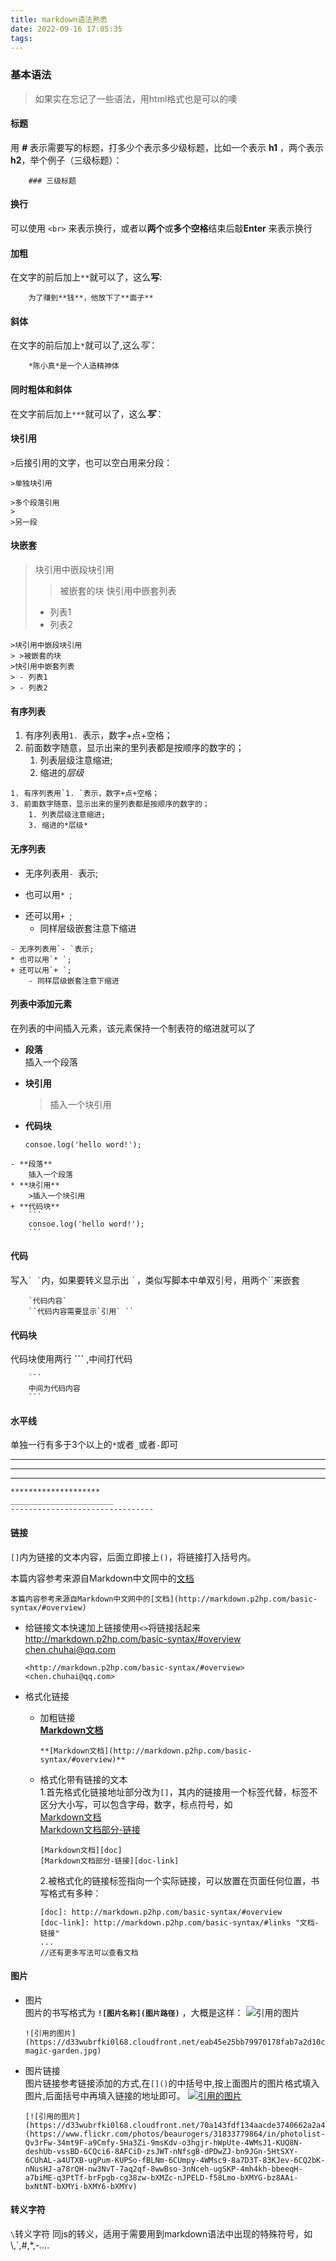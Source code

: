 ```yaml
---
title: markdown语法熟悉
date: 2022-09-16 17:05:35
tags:
---
```

### 基本语法

>如果实在忘记了一些语法，用html格式也是可以的噢

#### 标题
用 ***#*** 表示需要写的标题，打多少个表示多少级标题，比如一个表示 **h1** ，两个表示 **h2**，举个例子（三级标题）：  
```
    ### 三级标题
```

#### 换行
可以使用 `<br>` 来表示换行，或者以**两个**或**多个空格**结束后敲**Enter** 来表示换行

#### 加粗
在文字的前后加上`**`就可以了，这么**写**:
```
    为了赚到**钱**，他放下了**面子**
```
#### 斜体
在文字的前后加上`*`就可以了,这么*写*：
```
    *陈小真*是一个人造精神体
```
#### 同时粗体和斜体
在文字前后加上`***`就可以了，这么***写***：

#### 块引用
`>`后接引用的文字，也可以空白用来分段：
```
>单独块引用

>多个段落引用
>
>另一段
```

#### 块嵌套
>块引用中嵌段块引用
> >被嵌套的块
>快引用中嵌套列表  
> - 列表1
> - 列表2  

```
>块引用中嵌段块引用
> >被嵌套的块
>快引用中嵌套列表  
> - 列表1
> - 列表2  
```

#### 有序列表
1. 有序列表用`1. `表示，数字+点+空格；   
3. 前面数字随意，显示出来的里列表都是按顺序的数字的；  
    1. 列表层级注意缩进;     
    3. 缩进的*层级*

```
1. 有序列表用`1. `表示，数字+点+空格；   
3. 前面数字随意，显示出来的里列表都是按顺序的数字的；  
    1. 列表层级注意缩进;     
    3. 缩进的*层级* 
```

#### 无序列表
- 无序列表用`- `表示;
* 也可以用`* `;
+ 还可以用`+ `;
    - 同样层级嵌套注意下缩进  

```
- 无序列表用`- `表示;
* 也可以用`* `;
+ 还可以用`+ `;
    - 同样层级嵌套注意下缩进 
```
#### 列表中添加元素
在列表的中间插入元素，该元素保持一个制表符的缩进就可以了  
- **段落**  
    插入一个段落
* **块引用**  
    >插入一个块引用  
+ **代码块**  
    ```
    consoe.log('hello word!');
    ```
```
- **段落**  
    插入一个段落
* **块引用**  
    >插入一个块引用  
+ **代码块**  
    ```
    consoe.log('hello word!');
    ```
```
#### 代码  
写入`` ` ` ``内，如果要转义显示出 *`* ，类似写脚本中单双引号，用两个``来嵌套
```
    `代码内容`
    ``代码内容需要显示`引用` ``
``` 
#### 代码块
代码块使用两行 **```** ,中间打代码
```
    ```
    中间为代码内容
    ```
```
#### 水平线  
单独一行有多于3个以上的`*`或者`_`或者`-`即可
********************   
_______________________
--------------------------------

```
********************   
_______________________
--------------------------------
```

#### 链接  
`[]`内为链接的文本内容，后面立即接上`()`，将链接打入括号内。

本篇内容参考来源自Markdown中文网中的[文档](http://markdown.p2hp.com/basic-syntax/#overview)
```
本篇内容参考来源自Markdown中文网中的[文档](http://markdown.p2hp.com/basic-syntax/#overview)
```  

- 给链接文本快速加上链接使用`<>`将链接括起来  
    <http://markdown.p2hp.com/basic-syntax/#overview>  
    <chen.chuhai@qq.com>  
    ```
    <http://markdown.p2hp.com/basic-syntax/#overview>
    <chen.chuhai@qq.com>
    ```  
- 格式化链接  
    - 加粗链接  
    **[Markdown文档](http://markdown.p2hp.com/basic-syntax/#overview)**
        ```
        **[Markdown文档](http://markdown.p2hp.com/basic-syntax/#overview)** 
        ```  
    - 格式化带有链接的文本  
        1.首先格式化链接地址部分改为`[]`，其内的链接用一个标签代替，标签不区分大小写，可以包含字母，数字，标点符号，如  
        [Markdown文档][doc]  
        [Markdown文档部分-链接][doc-link] 
        ```   
        [Markdown文档][doc]  
        [Markdown文档部分-链接][doc-link]  
        ```
        2.被格式化的链接标签指向一个实际链接，可以放置在页面任何位置，书写格式有多种： 

        [doc]: http://markdown.p2hp.com/basic-syntax/#overview  
        [doc-link]: http://markdown.p2hp.com/basic-syntax/#links "文档-链接"  

        ``` 
        [doc]: http://markdown.p2hp.com/basic-syntax/#overview  
        [doc-link]: http://markdown.p2hp.com/basic-syntax/#links "文档-链接"  
        ...
        //还有更多写法可以查看文档

        ```  

#### 图片
- 图片  
    图片的书写格式为 **`![图片名称](图片路径)`** ，大概是这样：
    ![引用的图片](https://d33wubrfki0l68.cloudfront.net/eab45e25bb79970178fab7a2d10cba0209372a59/94d9e/assets/images/philly-magic-garden.jpg)  
    ```
    ![引用的图片](https://d33wubrfki0l68.cloudfront.net/eab45e25bb79970178fab7a2d10cba0209372a59/94d9e/assets/images/philly-magic-garden.jpg)  
    ```  
- 图片链接  
    图片链接参考链接添加的方式,在`[]()`的中括号中,按上面图片的图片格式填入图片,后面括号中再填入链接的地址即可。
    [![引用的图片](https://d33wubrfki0l68.cloudfront.net/70a143fdf134aacde3740662a2a47a2a1ee0d216/276c9/assets/images/shiprock.jpg)](https://www.flickr.com/photos/beaurogers/31833779864/in/photolist-Qv3rFw-34mt9F-a9Cmfy-5Ha3Zi-9msKdv-o3hgjr-hWpUte-4WMsJ1-KUQ8N-deshUb-vssBD-6CQci6-8AFCiD-zsJWT-nNfsgB-dPDwZJ-bn9JGn-5HtSXY-6CUhAL-a4UTXB-ugPum-KUPSo-fBLNm-6CUmpy-4WMsc9-8a7D3T-83KJev-6CQ2bK-nNusHJ-a78rQH-nw3NvT-7aq2qf-8wwBso-3nNceh-ugSKP-4mh4kh-bbeeqH-a7biME-q3PtTf-brFpgb-cg38zw-bXMZc-nJPELD-f58Lmo-bXMYG-bz8AAi-bxNtNT-bXMYi-bXMY6-bXMYv)  
    ```
    [![引用的图片](https://d33wubrfki0l68.cloudfront.net/70a143fdf134aacde3740662a2a47a2a1ee0d216/276c9/assets/images/shiprock.jpg)](https://www.flickr.com/photos/beaurogers/31833779864/in/photolist-Qv3rFw-34mt9F-a9Cmfy-5Ha3Zi-9msKdv-o3hgjr-hWpUte-4WMsJ1-KUQ8N-deshUb-vssBD-6CQci6-8AFCiD-zsJWT-nNfsgB-dPDwZJ-bn9JGn-5HtSXY-6CUhAL-a4UTXB-ugPum-KUPSo-fBLNm-6CUmpy-4WMsc9-8a7D3T-83KJev-6CQ2bK-nNusHJ-a78rQH-nw3NvT-7aq2qf-8wwBso-3nNceh-ugSKP-4mh4kh-bbeeqH-a7biME-q3PtTf-brFpgb-cg38zw-bXMZc-nJPELD-f58Lmo-bXMYG-bz8AAi-bxNtNT-bXMYi-bXMY6-bXMYv)  
    ```

#### 转义字符  
`\`转义字符  同js的转义，适用于需要用到markdown语法中出现的特殊符号，如\\,\`,\#,\*,\-....
